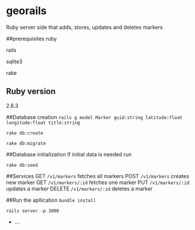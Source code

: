 # georails
Ruby server side that adds, stores, updates and deletes markers

##prerequisites
ruby

rails

sqlite3

rake

## Ruby version
2.6.3

##Database creation
```rails g model Marker guid:string latitude:float longitude:float title:string```

```rake db:create```

```rake db:migrate```

##Database initialization
If initial data is needed run

```rake db:seed```

##Services
GET ```/v1/markers``` fetches all markers
POST ```/v1/markers``` creates new marker
GET ```/v1/markers/:id``` fetches one marker
PUT ```/v1/markers/:id``` updates a marker
DELETE ```/v1/markers/:id``` deletes a marker

##Run the apllication
```bundle install```

```rails server -p 3000```

* ...
